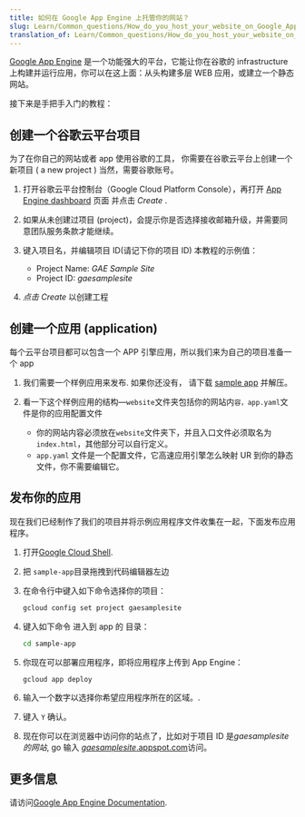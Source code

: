 ```yaml
---
title: 如何在 Google App Engine 上托管你的网站？
slug: Learn/Common_questions/How_do_you_host_your_website_on_Google_App_Engine
translation_of: Learn/Common_questions/How_do_you_host_your_website_on_Google_App_Engine
---
```

[Google App Engine](https://cloud.google.com/appengine/) 是一个功能强大的平台，它能让你在谷歌的 infrastructure 上构建并运行应用，你可以在这上面：从头构建多层 WEB 应用，或建立一个静态网站。

接下来是手把手入门的教程：

## 创建一个谷歌云平台项目

为了在你自己的网站或者 app 使用谷歌的工具， 你需要在谷歌云平台上创建一个新项目 ( a new project ) 当然，需要谷歌账号。

1.  打开谷歌云平台控制台（Google Cloud Platform Console），再打开 [App Engine dashboard](https://console.cloud.google.com/projectselector/appengine) 页面 并点击 _Create_ .
2.  如果从未创建过项目 (project)，会提示你是否选择接收邮箱升级，并需要同意团队服务条款才能继续。
3.  键入项目名，并编辑项目 ID(请记下你的项目 ID)
    本教程的示例值：

    - Project Name: _GAE Sample Site_
    - Project ID: _gaesamplesite_

4.  _点击 Create_ 以创建工程

## 创建一个应用 (application)

每个云平台项目都可以包含一个 APP 引擎应用，所以我们来为自己的项目准备一个 app

1.  我们需要一个样例应用来发布. 如果你还没有， 请下载 [sample app](http://gaesamplesite.appspot.com/downloads.html) 并解压。
2.  看一下这个样例应用的结构—`website`文件夹包括你的网站内`容，app.yaml`文件是你的应用配置文件

    - 你的网站内容必须放在`website`文件夹下，并且入口文件必须取名为`index.html`，其他部分可以自行定义。
    - `app.yaml` 文件是一个配置文件，它高速应用引擎怎么映射 UR 到你的静态文件，你不需要编辑它。

## 发布你的应用

现在我们已经制作了我们的项目并将示例应用程序文件收集在一起，下面发布应用程序。

1.  打开[Google Cloud Shell](https://console.cloud.google.com/cloudshell/editor).
2.  把 `sample-app`目录拖拽到代码编辑器左边
3.  在命令行中键入如下命令选择你的项目：

    ```bash
    gcloud config set project gaesamplesite
    ```

4.  键入如下命令 进入到 app 的 目录：

    ```bash
    cd sample-app
    ```

5.  你现在可以部署应用程序，即将应用程序上传到 App Engine：

    ```bash
    gcloud app deploy
    ```

6.  输入一个数字以选择你希望应用程序所在的区域。.
7.  键入 `Y` 确认。
8.  现在你可以在浏览器中访问你的站点了，比如对于项目 ID 是*gaesamplesite 的网站*, go 输入 [_gaesamplesite_.appspot.com](http://gaesamplesite.appspot.com/)访问。

## 更多信息

请访问[Google App Engine Documentation](https://cloud.google.com/appengine/docs/).
